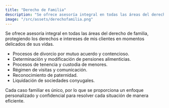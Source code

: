 ```yaml
---
title: "Derecho de Familia"
description: "Se ofrece asesoría integral en todas las áreas del derecho de familia, protegiendo los derechos e intereses de mis clientes en momentos delicados de sus vidas."
image: "/src/assets/derechofamilia.png"
---
```


Se ofrece asesoría integral en todas las áreas del derecho de familia, protegiendo los derechos e intereses de mis clientes en momentos delicados de sus vidas.

- Procesos de divorcio por mutuo acuerdo y contencioso.
- Determinación y modificación de pensiones alimenticias.
- Procesos de tenencia y custodia de menores.
- Régimen de visitas y comunicación.
- Reconocimiento de paternidad.
- Liquidación de sociedades conyugales.

Cada caso familiar es único, por lo que se proporciona un enfoque personalizado y confidencial para resolver cada situación de manera eficiente.
